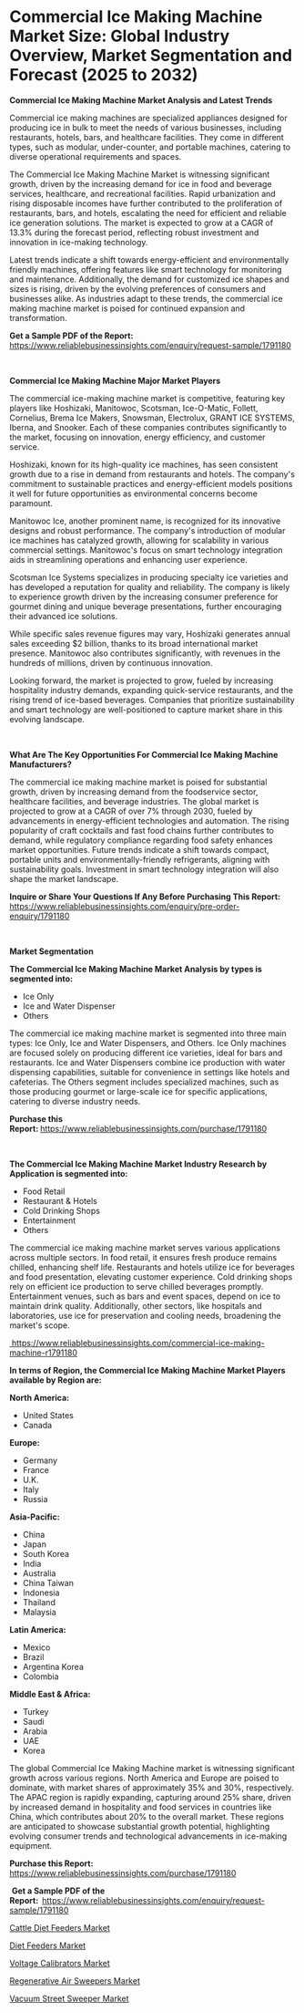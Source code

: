 <p><h1>Commercial Ice Making Machine Market Size: Global Industry Overview, Market Segmentation and Forecast (2025 to 2032)</h1></p><p><strong>Commercial Ice Making Machine Market Analysis and Latest Trends</strong></p>
<p><p>Commercial ice making machines are specialized appliances designed for producing ice in bulk to meet the needs of various businesses, including restaurants, hotels, bars, and healthcare facilities. They come in different types, such as modular, under-counter, and portable machines, catering to diverse operational requirements and spaces.</p><p>The Commercial Ice Making Machine Market is witnessing significant growth, driven by the increasing demand for ice in food and beverage services, healthcare, and recreational facilities. Rapid urbanization and rising disposable incomes have further contributed to the proliferation of restaurants, bars, and hotels, escalating the need for efficient and reliable ice generation solutions. The market is expected to grow at a CAGR of 13.3% during the forecast period, reflecting robust investment and innovation in ice-making technology.</p><p>Latest trends indicate a shift towards energy-efficient and environmentally friendly machines, offering features like smart technology for monitoring and maintenance. Additionally, the demand for customized ice shapes and sizes is rising, driven by the evolving preferences of consumers and businesses alike. As industries adapt to these trends, the commercial ice making machine market is poised for continued expansion and transformation.</p></p>
<p><strong>Get a Sample PDF of the Report:&nbsp;</strong> <a href="https://www.reliablebusinessinsights.com/enquiry/request-sample/1791180?utm_campaign=100&utm_medium=2&utm_source=Github&utm_content=ia&utm_term=18022025&utm_id=commercial-ice-making-machine">https://www.reliablebusinessinsights.com/enquiry/request-sample/1791180</a></p>
<p>&nbsp;</p>
<p><strong>Commercial Ice Making Machine Major Market Players</strong></p>
<p><p>The commercial ice-making machine market is competitive, featuring key players like Hoshizaki, Manitowoc, Scotsman, Ice-O-Matic, Follett, Cornelius, Brema Ice Makers, Snowsman, Electrolux, GRANT ICE SYSTEMS, Iberna, and Snooker. Each of these companies contributes significantly to the market, focusing on innovation, energy efficiency, and customer service.</p><p>Hoshizaki, known for its high-quality ice machines, has seen consistent growth due to a rise in demand from restaurants and hotels. The company's commitment to sustainable practices and energy-efficient models positions it well for future opportunities as environmental concerns become paramount.</p><p>Manitowoc Ice, another prominent name, is recognized for its innovative designs and robust performance. The company's introduction of modular ice machines has catalyzed growth, allowing for scalability in various commercial settings. Manitowoc's focus on smart technology integration aids in streamlining operations and enhancing user experience.</p><p>Scotsman Ice Systems specializes in producing specialty ice varieties and has developed a reputation for quality and reliability. The company is likely to experience growth driven by the increasing consumer preference for gourmet dining and unique beverage presentations, further encouraging their advanced ice solutions.</p><p>While specific sales revenue figures may vary, Hoshizaki generates annual sales exceeding $2 billion, thanks to its broad international market presence. Manitowoc also contributes significantly, with revenues in the hundreds of millions, driven by continuous innovation.</p><p>Looking forward, the market is projected to grow, fueled by increasing hospitality industry demands, expanding quick-service restaurants, and the rising trend of ice-based beverages. Companies that prioritize sustainability and smart technology are well-positioned to capture market share in this evolving landscape.</p></p>
<p>&nbsp;</p>
<p><strong>What Are The Key Opportunities For Commercial Ice Making Machine Manufacturers?</strong></p>
<p><p>The commercial ice making machine market is poised for substantial growth, driven by increasing demand from the foodservice sector, healthcare facilities, and beverage industries. The global market is projected to grow at a CAGR of over 7% through 2030, fueled by advancements in energy-efficient technologies and automation. The rising popularity of craft cocktails and fast food chains further contributes to demand, while regulatory compliance regarding food safety enhances market opportunities. Future trends indicate a shift towards compact, portable units and environmentally-friendly refrigerants, aligning with sustainability goals. Investment in smart technology integration will also shape the market landscape.</p></p>
<p><strong>Inquire or Share Your Questions If Any Before Purchasing This Report:</strong> <a href="https://www.reliablebusinessinsights.com/enquiry/pre-order-enquiry/1791180?utm_campaign=100&utm_medium=2&utm_source=Github&utm_content=ia&utm_term=18022025&utm_id=commercial-ice-making-machine">https://www.reliablebusinessinsights.com/enquiry/pre-order-enquiry/1791180</a></p>
<p>&nbsp;</p>
<p><strong>Market Segmentation</strong></p>
<p><strong>The Commercial Ice Making Machine Market Analysis by types is segmented into:</strong></p>
<p><ul><li>Ice Only</li><li>Ice and Water Dispenser</li><li>Others</li></ul></p>
<p><p>The commercial ice making machine market is segmented into three main types: Ice Only, Ice and Water Dispensers, and Others. Ice Only machines are focused solely on producing different ice varieties, ideal for bars and restaurants. Ice and Water Dispensers combine ice production with water dispensing capabilities, suitable for convenience in settings like hotels and cafeterias. The Others segment includes specialized machines, such as those producing gourmet or large-scale ice for specific applications, catering to diverse industry needs.</p></p>
<p><strong>Purchase this Report:&nbsp;</strong><a href="https://www.reliablebusinessinsights.com/purchase/1791180?utm_campaign=100&utm_medium=2&utm_source=Github&utm_content=ia&utm_term=18022025&utm_id=commercial-ice-making-machine">https://www.reliablebusinessinsights.com/purchase/1791180</a></p>
<p>&nbsp;</p>
<p><strong>The Commercial Ice Making Machine Market Industry Research by Application is segmented into:</strong></p>
<p><ul><li>Food Retail</li><li>Restaurant & Hotels</li><li>Cold Drinking Shops</li><li>Entertainment</li><li>Others</li></ul></p>
<p><p>The commercial ice making machine market serves various applications across multiple sectors. In food retail, it ensures fresh produce remains chilled, enhancing shelf life. Restaurants and hotels utilize ice for beverages and food presentation, elevating customer experience. Cold drinking shops rely on efficient ice production to serve chilled beverages promptly. Entertainment venues, such as bars and event spaces, depend on ice to maintain drink quality. Additionally, other sectors, like hospitals and laboratories, use ice for preservation and cooling needs, broadening the market's scope.</p></p>
<p><a href="https://www.reliablebusinessinsights.com/commercial-ice-making-machine-r1791180?utm_campaign=100&utm_medium=2&utm_source=Github&utm_content=ia&utm_term=18022025&utm_id=commercial-ice-making-machine">&nbsp;https://www.reliablebusinessinsights.com/commercial-ice-making-machine-r1791180</a></p>
<p><strong>In terms of Region, the Commercial Ice Making Machine Market Players available by Region are:</strong></p>
<p>
    <p> <strong> North America: </strong>
        <ul>
            <li>United States</li>
            <li>Canada</li>
        </ul>
        </p> 
    <p> <strong> Europe: </strong>
        <ul>
            <li>Germany</li>
            <li>France</li>
            <li>U.K.</li>
            <li>Italy</li>
            <li>Russia</li>
        </ul>
        </p> 
    <p> <strong> Asia-Pacific: </strong>
        <ul>
            <li>China</li>
            <li>Japan</li>
            <li>South Korea</li>
            <li>India</li>
            <li>Australia</li>
            <li>China Taiwan</li>
            <li>Indonesia</li>
            <li>Thailand</li>
            <li>Malaysia</li>
        </ul>
        </p> 
    <p> <strong> Latin America: </strong>
        <ul>
            <li>Mexico</li>
            <li>Brazil</li>
            <li>Argentina Korea</li>
            <li>Colombia</li>
        </ul>
        </p> 
    <p> <strong> Middle East & Africa: </strong>
        <ul>
            <li>Turkey</li>
            <li>Saudi</li>
            <li>Arabia</li>
            <li>UAE</li>
            <li>Korea</li>
        </ul>
    </p>
    </p>
<p><p>The global Commercial Ice Making Machine market is witnessing significant growth across various regions. North America and Europe are poised to dominate, with market shares of approximately 35% and 30%, respectively. The APAC region is rapidly expanding, capturing around 25% share, driven by increased demand in hospitality and food services in countries like China, which contributes about 20% to the overall market. These regions are anticipated to showcase substantial growth potential, highlighting evolving consumer trends and technological advancements in ice-making equipment.</p></p>
<p><strong>Purchase this Report: </strong><a href="https://www.reliablebusinessinsights.com/purchase/1791180?utm_campaign=100&utm_medium=2&utm_source=Github&utm_content=ia&utm_term=18022025&utm_id=commercial-ice-making-machine">https://www.reliablebusinessinsights.com/purchase/1791180</a></p>
<p>&nbsp;<strong>Get a Sample PDF of the Report:&nbsp;&nbsp;</strong><a href="https://www.reliablebusinessinsights.com/enquiry/request-sample/1791180?utm_campaign=100&utm_medium=2&utm_source=Github&utm_content=ia&utm_term=18022025&utm_id=commercial-ice-making-machine">https://www.reliablebusinessinsights.com/enquiry/request-sample/1791180</a></p>
<p><strong></strong></p>
<p><p><a href="https://github.com/kaloyhboosh/Market-Research-Report-List-1/blob/main/cattle-diet-feeders-market.md?utm_campaign=100&utm_medium=2&utm_source=Github&utm_content=ia&utm_term=18022025&utm_id=commercial-ice-making-machine">Cattle Diet Feeders Market</a></p><p><a href="https://github.com/xalatieusope/Market-Research-Report-List-1/blob/main/diet-feeders-market.md?utm_campaign=100&utm_medium=2&utm_source=Github&utm_content=ia&utm_term=18022025&utm_id=commercial-ice-making-machine">Diet Feeders Market</a></p><p><a href="https://github.com/mqhayigurbaj/Market-Research-Report-List-1/blob/main/voltage-calibrators-market.md?utm_campaign=100&utm_medium=2&utm_source=Github&utm_content=ia&utm_term=18022025&utm_id=commercial-ice-making-machine">Voltage Calibrators Market</a></p><p><a href="https://github.com/lefiobakali/Market-Research-Report-List-1/blob/main/regenerative-air-sweepers-market.md?utm_campaign=100&utm_medium=2&utm_source=Github&utm_content=ia&utm_term=18022025&utm_id=commercial-ice-making-machine">Regenerative Air Sweepers Market</a></p><p><a href="https://github.com/stickkinkel/Market-Research-Report-List-1/blob/main/vacuum-street-sweeper-market.md?utm_campaign=100&utm_medium=2&utm_source=Github&utm_content=ia&utm_term=18022025&utm_id=commercial-ice-making-machine">Vacuum Street Sweeper Market</a></p></p>